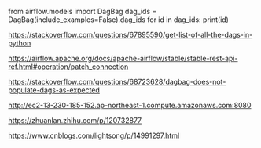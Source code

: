 from airflow.models import DagBag
dag_ids = DagBag(include_examples=False).dag_ids
for id in dag_ids:
print(id)

https://stackoverflow.com/questions/67895590/get-list-of-all-the-dags-in-python


https://airflow.apache.org/docs/apache-airflow/stable/stable-rest-api-ref.html#operation/patch_connection


https://stackoverflow.com/questions/68723628/dagbag-does-not-populate-dags-as-expected

http://ec2-13-230-185-152.ap-northeast-1.compute.amazonaws.com:8080

https://zhuanlan.zhihu.com/p/120732877

https://www.cnblogs.com/lightsong/p/14991297.html
